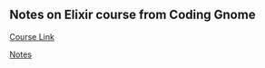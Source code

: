 ## Notes on Elixir course from Coding Gnome

[Course Link](https://codestool.coding-gnome.com/courses/elixir-for-programmers)

[Notes](https://www.notion.so/bmitchinson/Coding-Gnome-Elixir-9b85505bc76f4b9a814040fd61aed6c8)
